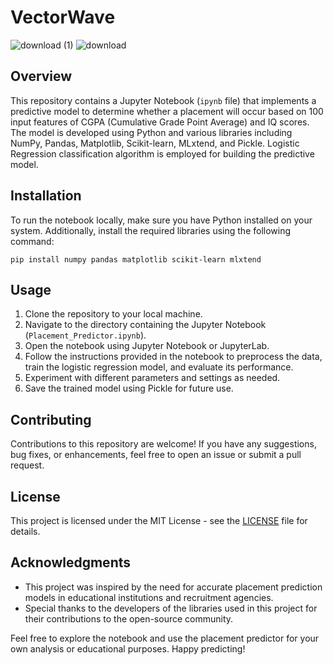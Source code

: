 # VectorWave

![download (1)](https://github.com/ANSHPG/VectorWave/assets/132222062/1aee0382-0ce2-487f-97b5-e8ae52cdd4ce)  ![download](https://github.com/ANSHPG/VectorWave/assets/132222062/d353e274-e548-4dc9-a3a6-01c91e210bd1)

## Overview
This repository contains a Jupyter Notebook (`ipynb` file) that implements a predictive model to determine whether a placement will occur based on 100 input features of CGPA (Cumulative Grade Point Average) and IQ scores. The model is developed using Python and various libraries including NumPy, Pandas, Matplotlib, Scikit-learn, MLxtend, and Pickle. Logistic Regression classification algorithm is employed for building the predictive model.

## Installation
To run the notebook locally, make sure you have Python installed on your system. Additionally, install the required libraries using the following command:
```
pip install numpy pandas matplotlib scikit-learn mlxtend
```

## Usage
1. Clone the repository to your local machine.
2. Navigate to the directory containing the Jupyter Notebook (`Placement_Predictor.ipynb`).
3. Open the notebook using Jupyter Notebook or JupyterLab.
4. Follow the instructions provided in the notebook to preprocess the data, train the logistic regression model, and evaluate its performance.
5. Experiment with different parameters and settings as needed.
6. Save the trained model using Pickle for future use.

## Contributing
Contributions to this repository are welcome! If you have any suggestions, bug fixes, or enhancements, feel free to open an issue or submit a pull request.

## License
This project is licensed under the MIT License - see the [LICENSE](LICENSE) file for details.

## Acknowledgments
- This project was inspired by the need for accurate placement prediction models in educational institutions and recruitment agencies.
- Special thanks to the developers of the libraries used in this project for their contributions to the open-source community.

Feel free to explore the notebook and use the placement predictor for your own analysis or educational purposes. Happy predicting!
